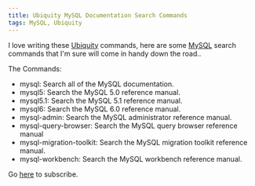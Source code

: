 ```yaml
---
title: Ubiquity MySQL Documentation Search Commands
tags: MySQL, Ubiquity
---
```

I love writing these <a title="Mozilla Labs - Ubiquity" rel="external" rev="vote-for" target="_blank" href="https://wiki.mozilla.org/Labs/Ubiquity">Ubiquity</a> commands, here are some <a title="MySQL: The world's most popular open source database" rel="external" rev="vote-for" target="_blank" href="http://www.mysql.com/">MySQL</a> search commands that I'm sure will come in handy down the road..</p>

The Commands:
<ul>
<li>mysql: Search all of the MySQL documentation.</li>
<li>mysql5: Search the MySQL 5.0 reference manual.</li>
<li>mysql5.1: Search the MySQL 5.1 reference manual.</li>
<li>mysql6: Search the MySQL 6.0 reference manual.</li>
<li>mysql-admin: Search the MySQL administrator reference manual.</li>
<li>mysql-query-browser: Search the MySQL query browser reference manual</li>
<li>mysql-migration-toolkit: Search the MySQL migration toolkit reference manual.</li>
<li>mysql-workbench: Search the MySQL workbench reference manual.</li>
</ul>

Go <a title="Ubiquity Commands to Search MySQL Documentation" rev="vote-for" target="_blank" href="http://erikvold.com/tools/ubiquity/mysql/mysql.cfm">here</a> to subscribe.

  	
